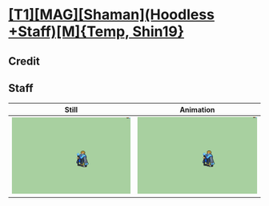 # [\[T1\]\[MAG\]\[Shaman\]\(Hoodless +Staff\)\[M\]{Temp, Shin19}](../)

## Credit


	
## Staff

| Still | Animation |
| :---: | :-------: |
| ![Staff still](./Staff_000.png) | ![Staff animation](./Staff.gif) |
